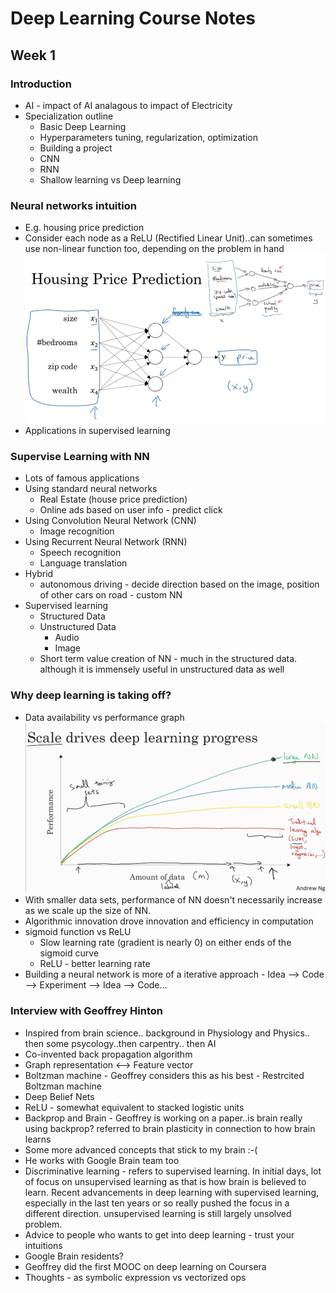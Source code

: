 # Deep Learning Course Notes

## Week 1
### Introduction
* AI - impact of AI analagous to impact of Electricity 
* Specialization outline
    * Basic Deep Learning
    * Hyperparameters tuning, regularization, optimization
    * Building a project
    * CNN
    * RNN
    * Shallow learning vs Deep learning

### Neural networks intuition
* E.g. housing price prediction
* Consider each node as a ReLU (Rectified Linear Unit)..can sometimes use non-linear function too, depending on the problem in hand
![Housing Price Prediction](images/neural-networks-intuition.png)
* Applications in supervised learning

### Supervise Learning with NN
* Lots of famous applications
* Using standard neural networks
    * Real Estate (house price prediction)
    * Online ads based on user info - predict click
* Using Convolution Neural Network (CNN) 
    * Image recognition
* Using Recurrent Neural Network (RNN)
    * Speech recognition
    * Language translation
* Hybrid
    * autonomous driving - decide direction based on the image, position of other cars on road - custom NN
* Supervised learning
    * Structured Data
    * Unstructured Data
        * Audio
        * Image
    * Short term value creation of NN - much in the structured data. although it is immensely useful in unstructured data as well

### Why deep learning is taking off?
* Data availability vs performance graph
![Why deep learning is taking off](images/why-deep-learning-is-taking-off.png)
* With smaller data sets, performance of NN doesn't necessarily increase as we scale up the size of NN.
* Algorithmic innovation drove innovation and efficiency in computation
* sigmoid function vs ReLU
    * Slow learning rate (gradient is nearly 0) on either ends of the sigmoid curve
    * ReLU - better learning rate
* Building a neural network is more of a iterative approach - Idea --> Code --> Experiment --> Idea --> Code...

### Interview with Geoffrey Hinton
* Inspired from brain science.. background in Physiology and Physics.. then some psycology..then carpentry.. then AI
* Co-invented back propagation algorithm
* Graph representation <--> Feature vector
* Boltzman machine - Geoffrey considers this as his best - Restrcited Boltzman machine 
* Deep Belief Nets
* ReLU - somewhat equivalent to stacked logistic units
* Backprop and Brain - Geoffrey is working on a paper..is brain really using backprop? referred to brain plasticity in connection to how brain learns
* Some more advanced concepts that stick to my brain :-(
* He works with Google Brain team too
* Discriminative learning - refers to supervised learning. In initial days, lot of focus on unsupervised learning as that is how brain is believed to learn. Recent advancements in deep learning with supervised learning, especially in the last ten years or so really pushed the focus in a different direction. unsupervised learning is still largely unsolved problem. 
* Advice to people who wants to get into deep learning - trust your intuitions 
* Google Brain residents? 
* Geoffrey did the first MOOC on deep learning on Coursera
* Thoughts - as symbolic expression vs vectorized ops